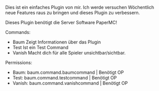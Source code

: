 Dies ist ein einfaches Plugin von mir. Ich werde versuchen Wöchentlich neue Features raus zu bringen und dieses Plugin zu verbessern. 

Dieses Plugin benötigt die Server Software PaperMC!

Commands:
- Baum Zeigt Informationen über das Plugin
- Test Ist ein Test Command 
- Vanish Macht dich für alle Spieler unsichtbar/sichtbar. 

Permissions:

- Baum: baum.command.baumcommand | Benötigt OP
- Test: baum.command.testcommand | Benötigt OP
- Vanish: baum.command.vanishcommand | Benötigt OP
